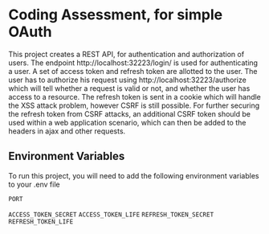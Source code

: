 
# Coding Assessment, for simple OAuth

This project creates a REST API, for authentication and
authorization of users. The endpoint http://localhost:32223/login/
is used for authenticating a user. A set of access token and refresh token
are allotted to the user. The user has to authorize his request
using http://localhost:32223/authorize which will tell whether a 
request is valid or not, and whether the user has access to a resource.
The refresh token is sent in a cookie which will handle 
the XSS attack problem, however CSRF is still possible. For further securing 
the refresh token from CSRF attacks, an additional CSRF token
should be used within a web application scenario, which can then be
added to the headers in ajax and other requests. 
## Environment Variables

To run this project, you will need to add the following environment variables to your .env file

`PORT`

`ACCESS_TOKEN_SECRET`
`ACCESS_TOKEN_LIFE`
`REFRESH_TOKEN_SECRET`
`REFRESH_TOKEN_LIFE`


